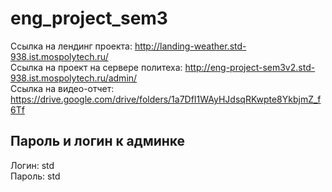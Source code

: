 # eng_project_sem3

Ссылка на лендинг проекта: http://landing-weather.std-938.ist.mospolytech.ru/ <br>
Ссылка на проект на сервере политеха: http://eng-project-sem3v2.std-938.ist.mospolytech.ru/admin/ <br>
Ссылка на видео-отчет: https://drive.google.com/drive/folders/1a7DfI1WAyHJdsqRKwpte8YkbjmZ_f6Tf


## Пароль и логин к админке
Логин: std <br>
Пароль: std
